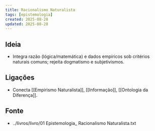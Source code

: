 ```yaml
---
title: Racionalismo Naturalista
tags: [epistemologia]
created: 2025-08-28
updated: 2025-08-28
---
```


## Ideia
- Integra razão (lógica/matemática) e dados empíricos sob critérios naturais comuns; rejeita dogmatismo e subjetivismos.

## Ligações
- Conecta [[Empirismo Naturalista]], [[Informação]], [[Ontologia da Diferença]].

## Fonte
- ../livros/livro/01 Epistemologia_ Racionalismo Naturalista.txt

